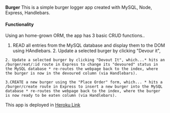 **Burger**
This is a simple burger logger app created with MySQL, Node, Express, Handlebars.

#### Functionality
  Using an home-grown ORM, the app has 3 basic CRUD functions..
   1. READ all entries from the MySQL database and display them to the DOM using HAndlebars.
    2. Update a selected burger by clicking "Devour it",

    2. Update a selected burger by clicking "Devout It", which...* hits an /burger/eat/:id route in Express to change its "devoured" status in the MySQL database * re-routes the webpage back to the index, where the burger is now in the devoured column (via Handlebars).

    3.CREATE a new burger using the "Place Order" form, which... * hits a /burger/create route in Express to insert a new burger into the MySQL database * re-routes the webpage back to the index, where the burger is now ready to be eaten column (via Handlebars).
  
 This app is deployed in [Heroku Link](https://pacific-bastion-19820.herokuapp.com/burgers)


